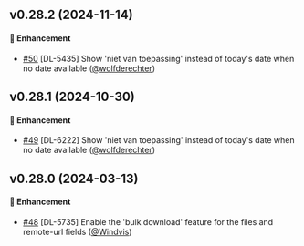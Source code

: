 ## v0.28.2 (2024-11-14)

#### :rocket: Enhancement
* [#50](https://github.com/lblod/frontend-toezicht-abb/pull/50) [DL-5435] Show 'niet van toepassing' instead of today's date when no date available ([@wolfderechter](https://github.com/wolfderechter))

## v0.28.1 (2024-10-30)

#### :rocket: Enhancement
* [#49](https://github.com/lblod/frontend-toezicht-abb/pull/49) [DL-6222] Show 'niet van toepassing' instead of today's date when no date available ([@wolfderechter](https://github.com/wolfderechter))

## v0.28.0 (2024-03-13)

#### :rocket: Enhancement
* [#48](https://github.com/lblod/frontend-toezicht-abb/pull/48) [DL-5735] Enable the 'bulk download' feature for the files and remote-url fields ([@Windvis](https://github.com/Windvis))
